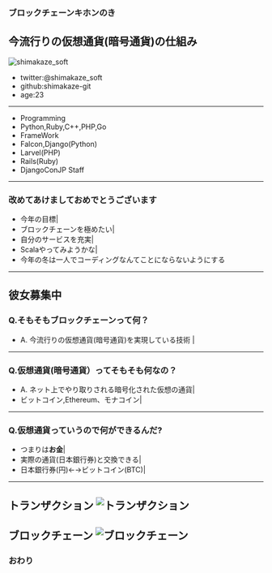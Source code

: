 ### ブロックチェーンキホンのき
今流行りの仮想通貨(暗号通貨)の仕組み
---
![shimakaze_soft](https://pbs.twimg.com/profile_images/909066968413511680/C3yzWTzO_400x400.jpg)
- twitter:@shimakaze_soft
- github:shimakaze-git
- age:23
---
- Programming
 - Python,Ruby,C++,PHP,Go
- FrameWork 
 - Falcon,Django(Python)
 - Larvel(PHP)
 - Rails(Ruby)
- DjangoConJP Staff
---
### 改めてあけましておめでとうございます
- 今年の目標|
- ブロックチェーンを極めたい|
- 自分のサービスを充実|
- Scalaやってみようかな|
- 今年の冬は一人でコーディングなんてことにならないようにする
---
**彼女募集中**
---
### Q.そもそもブロックチェーンって何？

- A. 今流行りの仮想通貨(暗号通貨)を実現している技術 |
---
### Q.仮想通貨(暗号通貨）ってそもそも何なの？

- A. ネット上でやり取りされる暗号化された仮想の通貨|
- ビットコイン,Ethereum、モナコイン|
---
### Q.仮想通貨っていうので何ができるんだ?
- つまりは**お金**|
- 実際の通貨(日本銀行券)と交換できる|
- 日本銀行券(円)←→ビットコイン(BTC)|
---
トランザクション
![トランザクション](https://my-ether.net/wp-content/uploads/2017/09/transaction4.png)
---
ブロックチェーン
![ブロックチェーン](https://cryptocoin-beginner.com/wp-content/uploads/2018/01/blockchain.png)
---
### おわり
